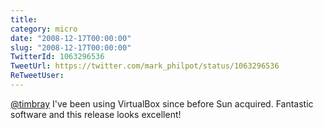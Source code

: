 ```yaml
---
title: 
category: micro
date: "2008-12-17T00:00:00"
slug: "2008-12-17T00:00:00"
TwitterId: 1063296536
TweetUrl: https://twitter.com/mark_philpot/status/1063296536
ReTweetUser: 
---
```


[@timbray](https://twitter.com/timbray) I've been using VirtualBox since before Sun acquired. Fantastic software and this release looks excellent!